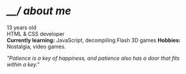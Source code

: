 # <i>__/ about me</i>

13 years old<br>
HTML & CSS developer<br>
<b>Currently learning:</b> JavaScript, decompiling Flash 3D games
<b>Hobbies:</b> Nostalgia, video games.

<i>"Patience is a key of happiness, and patience also has a door that fits within a key."</i>

